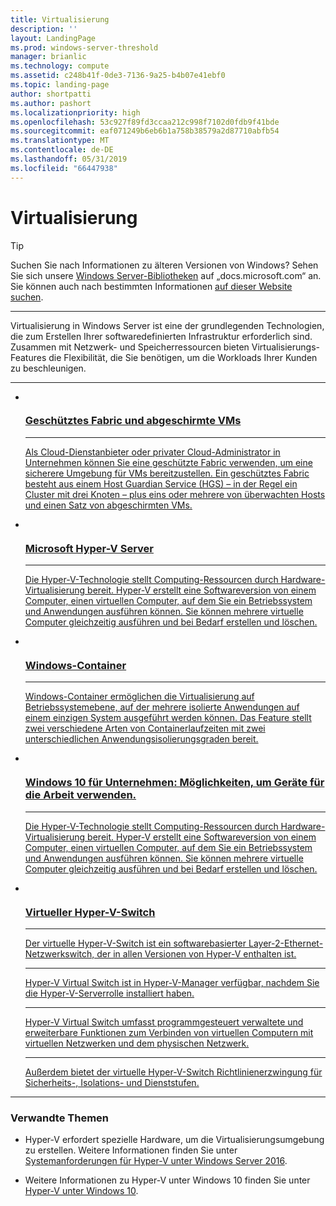 ```yaml
---
title: Virtualisierung
description: ''
layout: LandingPage
ms.prod: windows-server-threshold
manager: brianlic
ms.technology: compute
ms.assetid: c248b41f-0de3-7136-9a25-b4b07e41ebf0
ms.topic: landing-page
author: shortpatti
ms.author: pashort
ms.localizationpriority: high
ms.openlocfilehash: 53c927f89fd3ccaa212c998f7102d0fdb9f41bde
ms.sourcegitcommit: eaf071249b6eb6b1a758b38579a2d87710abfb54
ms.translationtype: MT
ms.contentlocale: de-DE
ms.lasthandoff: 05/31/2019
ms.locfileid: "66447938"
---
```

# <a name="virtualization"></a>Virtualisierung

>[!TIP]
> Suchen Sie nach Informationen zu älteren Versionen von Windows? Sehen Sie sich unsere [Windows Server-Bibliotheken](/previous-versions/windows/) auf „docs.microsoft.com“ an. Sie können auch nach bestimmten Informationen [auf dieser Website suchen](https://docs.microsoft.com/search/index?search=Windows+Server&dataSource=previousVersions).

<HR />

Virtualisierung in Windows Server ist eine der grundlegenden Technologien, die zum Erstellen Ihrer softwaredefinierten Infrastruktur erforderlich sind. Zusammen mit Netzwerk- und Speicherressourcen bieten Virtualisierungs-Features die Flexibilität, die Sie benötigen, um die Workloads Ihrer Kunden zu beschleunigen.

<HR />
<ul class="cardsI panelContent">
<li>
          <a href="../security/guarded-fabric-shielded-vm/guarded-fabric-and-shielded-vms.md">
          <div class="cardSize">
            <div class="cardPadding">
                <div class="card">
                    <div class="cardImageOuter">
                        <div class="cardImage">
                            <img src="../media/i-virtualize.svg" alt="" />
                        </div>
                    </div>
                    <div class="cardText">
                        <h3>Geschütztes Fabric und abgeschirmte VMs</h3>
<HR />
                        <p>Als Cloud-Dienstanbieter oder privater Cloud-Administrator in Unternehmen können Sie eine geschützte Fabric verwenden, um eine sicherere Umgebung für VMs bereitzustellen. Ein geschütztes Fabric besteht aus einem Host Guardian Service (HGS) – in der Regel ein Cluster mit drei Knoten – plus eins oder mehrere von überwachten Hosts und einen Satz von abgeschirmten VMs.</p>
                     </div>
                  </div>
              </div>
          </div>
       </a>
    </li>
<li>
          <a href="https://docs.microsoft.com/windows-server/virtualization/hyper-v/hyper-v-server-2016">
          <div class="cardSize">
            <div class="cardPadding">
                <div class="card">
                    <div class="cardImageOuter">
                        <div class="cardImage">
                        <img src="../media/i-virtualize.svg" alt="" />
                        </div>
                    </div>
                    <div class="cardText">
                        <h3>Microsoft Hyper-V Server</h3>
<HR />
                        <p>Die Hyper-V-Technologie stellt Computing-Ressourcen durch Hardware-Virtualisierung bereit. Hyper-V erstellt eine Softwareversion von einem Computer, einen virtuellen Computer, auf dem Sie ein Betriebssystem und Anwendungen ausführen können. Sie können mehrere virtuelle Computer gleichzeitig ausführen und bei Bedarf erstellen und löschen.</p>
                     </div>
                  </div>
              </div>
          </div>
       </a>
    </li>
<li>
         <a href="https://docs.microsoft.com/virtualization/windowscontainers">
         <div class="cardSize">
            <div class="cardPadding">
                <div class="card">
                    <div class="cardImageOuter">
                        <div class="cardImage">
                            <img src="../media/i-virtualize.svg" alt="" />
                        </div>
                    </div>
                    <div class="cardText">
                        <h3>Windows-Container</h3>
<HR />
                        <p>Windows-Container ermöglichen die Virtualisierung auf Betriebssystemebene, auf der mehrere isolierte Anwendungen auf einem einzigen System ausgeführt werden können. Das Feature stellt zwei verschiedene Arten von Containerlaufzeiten mit zwei unterschiedlichen Anwendungsisolierungsgraden bereit.</p>
                     </div>
                  </div>
              </div>
          </div>
       </a>
    </li>
<li>
      <a href="hyper-v/Hyper-V-on-Windows-Server.md">
         <div class="cardSize">
            <div class="cardPadding">
                <div class="card">
                    <div class="cardImageOuter">
                        <div class="cardImage">
                            <img src="../media/i-virtualize.svg" alt="" />
                        </div>
                    </div>
                    <div class="cardText">
                       <h3>Windows 10 für Unternehmen: Möglichkeiten, um Geräte für die Arbeit verwenden.</h3>
<HR />
                       <p>Die Hyper-V-Technologie stellt Computing-Ressourcen durch Hardware-Virtualisierung bereit. Hyper-V erstellt eine Softwareversion von einem Computer, einen virtuellen Computer, auf dem Sie ein Betriebssystem und Anwendungen ausführen können. Sie können mehrere virtuelle Computer gleichzeitig ausführen und bei Bedarf erstellen und löschen.</p>
                     </div>
                  </div>
              </div>
          </div>
       </a>
    </li>
<li>
          <a href="hyper-v-virtual-switch/Hyper-V-Virtual-Switch.md">
          <div class="cardSize">
            <div class="cardPadding">
                <div class="card">
                    <div class="cardImageOuter">
                        <div class="cardImage">
                            <img src="../media/i-virtualize.svg" alt="" />
                        </div>
                    </div>
                    <div class="cardText">
                        <h3>Virtueller Hyper-V-Switch</h3>
<HR />
                        <p>Der virtuelle Hyper-V-Switch ist ein softwarebasierter Layer-2-Ethernet-Netzwerkswitch, der in allen Versionen von Hyper-V enthalten ist.</p>
<HR />
                        <p>Hyper-V Virtual Switch ist in Hyper-V-Manager verfügbar, nachdem Sie die Hyper-V-Serverrolle installiert haben.</p>
<HR />
                        <p>Hyper-V Virtual Switch umfasst programmgesteuert verwaltete und erweiterbare Funktionen zum Verbinden von virtuellen Computern mit virtuellen Netzwerken und dem physischen Netzwerk.</p>
<HR />
                        <p>Außerdem bietet der virtuelle Hyper-V-Switch Richtlinienerzwingung für Sicherheits-, Isolations- und Dienststufen.</p>
                     </div>
                  </div>
              </div>
          </div>
       </a>
    </li>
</ul>

---

### <a name="related"></a>Verwandte Themen

- Hyper-V erfordert spezielle Hardware, um die Virtualisierungsumgebung zu erstellen. Weitere Informationen finden Sie unter [Systemanforderungen für Hyper-V unter Windows Server 2016](./hyper-v/system-requirements-for-hyper-v-on-windows.md). 

- Weitere Informationen zu Hyper-V unter Windows 10 finden Sie unter [Hyper-V unter Windows 10](https://docs.microsoft.com/virtualization/hyper-v-on-windows).

